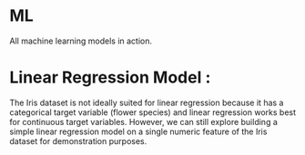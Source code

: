 # ML
All machine learning models in action.

# Linear Regression Model : 
The Iris dataset is not ideally suited for linear regression because it has a categorical target variable (flower species) and linear regression works best for continuous target variables. However, we can still explore building a simple linear regression model on a single numeric feature of the Iris dataset for demonstration purposes.
